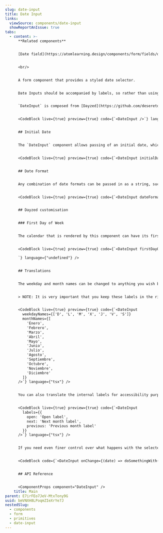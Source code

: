 ```yaml
---
slug: date-input
title: Date Input
links:
  viewSource: components/date-input
  showReportAnIssue: true
tabs:
  - content: >-
      **Related components**


      [Date field](https://atomlearning.design/components/form/fields/date-field)


      <br/>


      A form component that provides a styled date selector.


      Date Inputs should be accompanied by labels, so rather than using `DateInput` directly in a UI, it’s normally best to the `DateField` component, which combines a `DateInput` with a `Label` and displays validation errors. Alternatively, use this `DateInput` component to compose other field components with more specific requirements.


      `DateInput` is composed from [Dayzed](https://github.com/deseretdigital/dayzed), so further reading on the API can be found there. Some options from Dayzed are set by default in order to provide a uniform experience. For example, the prop `showOutsideDays`, which shows days outside the current calendar month that would appear on the grid, defaults to true in order to avoid extra whitespace.


      <CodeBlock live={true} preview={true} code={`<DateInput />`} language={"tsx"} />


      ## Initial Date


      The `DateInput` component allows passing of an initial date, which will be selected by default. If you wish this to be the current date, you can use `new Date()` as per the preview below. Strings are also accepted and default to the `DD/MM/YYYY` format. It is recommended to use standard constructors for the date object as per MDN specifications.


      <CodeBlock live={true} preview={true} code={`<DateInput initialDate={new Date()} />`} language={"tsx"} />


      ## Date Format


      Any combination of date formats can be passed in as a string, such as `DD/MM/YY` or `YYYY/MM/DD`. The default is `DD/MM/YYYY`. A full list of possible formats can be found [here](https://day.js.org/docs/en/parse/string-format#list-of-all-available-parsing-tokens).


      <CodeBlock live={true} preview={true} code={`<DateInput dateFormat="YYYY/MM/DD" />`} language={"tsx"} />


      ## Dayzed customisation


      ### First Day of Week


      The calendar that is rendered by this component can have its first day of the week customised for different locales. The default is 1 (Monday), but for locales such as the US, pass in `firstDayOfWeek={0}` to set it to Sunday.


      <CodeBlock live={true} preview={true} code={`<DateInput firstDayOfWeek={0} />

      `} language={"undefined"} />


      ## Translations


      The weekday and month names can be changed to anything you wish by passing in an array of strings to `weekdayNames` and `monthNames`.


      > NOTE: It is very important that you keep these labels in the right order. Weekdays must be `Sun -> Sat` and months must be `Jan -> Dec`.


      <CodeBlock live={true} preview={true} code={`<DateInput
        weekdayNames={['D', 'L', 'M', 'X', 'J', 'V', 'S']}
        monthNames={[
          'Enero',
          'Febrero',
          'Marzo',
          'Abril',
          'Mayo',
          'Junio',
          'Julio',
          'Agosto',
          'Septiembre',
          'Octubre',
          'Noviembre',
          'Diciembre'
        ]}
      />`} language={"tsx"} />


      You can also translate the internal labels for accessibility purposes. The `labels` prop accepts an object containing three keys, `open`, `next`, and `previous`. These should all be strings.


      <CodeBlock live={true} preview={true} code={`<DateInput
        labels={{
          open: 'Open label',
          next: 'Next month label',
          previous: 'Previous month label'
        }}
      />`} language={"tsx"} />


      If you need even finer control over what happens with the selected date, you can pass `onChange`, which takes a `Date` type as input.


      <CodeBlock code={`<DateInput onChange={(date) => doSomethingWith(date)} />`} language={"tsx"} />


      ## API Reference


      <ComponentProps component="DateInput" />
    title: Main
parent: E7irFEo7JeV-MtxTony9G
uuid: bmVNXH8LPoqmZIeXrYe7J
nestedSlug:
  - components
  - form
  - primitives
  - date-input
---
```

